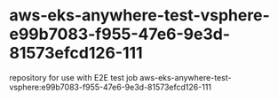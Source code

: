 # aws-eks-anywhere-test-vsphere-e99b7083-f955-47e6-9e3d-81573efcd126-111
repository for use with E2E test job aws-eks-anywhere-test-vsphere:e99b7083-f955-47e6-9e3d-81573efcd126-111
